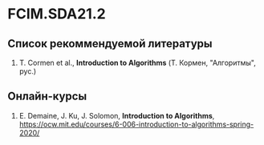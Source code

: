 # FCIM.SDA21.2
## Список рекоммендуемой литературы
1. T. Cormen et al., **Introduction to Algorithms** (Т. Кормен, "Алгоритмы", рус.)

## Онлайн-курсы
1. E. Demaine, J. Ku, J. Solomon, **Introduction to Algorithms**,
   https://ocw.mit.edu/courses/6-006-introduction-to-algorithms-spring-2020/
